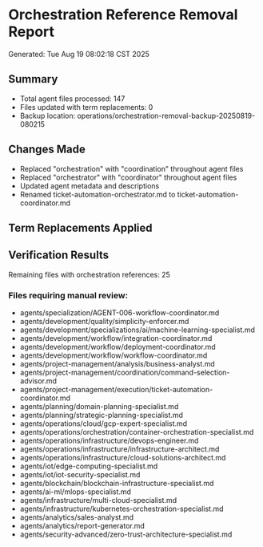 # Orchestration Reference Removal Report
Generated: Tue Aug 19 08:02:18 CST 2025

## Summary
- Total agent files processed: 147
- Files updated with term replacements: 0
- Backup location: operations/orchestration-removal-backup-20250819-080215

## Changes Made
- Replaced "orchestration" with "coordination" throughout agent files
- Replaced "orchestrator" with "coordinator" throughout agent files
- Updated agent metadata and descriptions
- Renamed ticket-automation-orchestrator.md to ticket-automation-coordinator.md

## Term Replacements Applied

## Verification Results
Remaining files with orchestration references:       25

### Files requiring manual review:
- agents/specialization/AGENT-006-workflow-coordinator.md
- agents/development/quality/simplicity-enforcer.md
- agents/development/specializations/ai/machine-learning-specialist.md
- agents/development/workflow/integration-coordinator.md
- agents/development/workflow/deployment-coordinator.md
- agents/development/workflow/workflow-coordinator.md
- agents/project-management/analysis/business-analyst.md
- agents/project-management/coordination/command-selection-advisor.md
- agents/project-management/execution/ticket-automation-coordinator.md
- agents/planning/domain-planning-specialist.md
- agents/planning/strategic-planning-specialist.md
- agents/operations/cloud/gcp-expert-specialist.md
- agents/operations/orchestration/container-orchestration-specialist.md
- agents/operations/infrastructure/devops-engineer.md
- agents/operations/infrastructure/infrastructure-architect.md
- agents/operations/infrastructure/cloud-solutions-architect.md
- agents/iot/edge-computing-specialist.md
- agents/iot/iot-security-specialist.md
- agents/blockchain/blockchain-infrastructure-specialist.md
- agents/ai-ml/mlops-specialist.md
- agents/infrastructure/multi-cloud-specialist.md
- agents/infrastructure/kubernetes-orchestration-specialist.md
- agents/analytics/sales-analyst.md
- agents/analytics/report-generator.md
- agents/security-advanced/zero-trust-architecture-specialist.md
